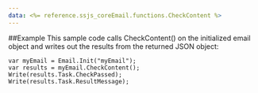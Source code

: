 ```yaml
---
data: <%= reference.ssjs_coreEmail.functions.CheckContent %>
---
```


##Example
This sample code calls CheckContent() on the initialized email object and writes out the results from the returned JSON object:
```
var myEmail = Email.Init("myEmail");
var results = myEmail.CheckContent();
Write(results.Task.CheckPassed);
Write(results.Task.ResultMessage);
```
